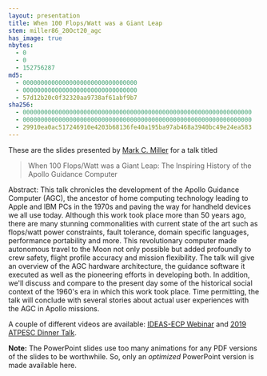```yaml
---
layout: presentation
title: When 100 Flops/Watt was a Giant Leap
stem: miller86_20Oct20_agc
has_image: true
nbytes:
  - 0
  - 0
  - 152756287
md5:
  - 00000000000000000000000000000000
  - 00000000000000000000000000000000
  - 57d12b20c0f32320aa9738af61abf9b7
sha256:
  - 0000000000000000000000000000000000000000000000000000000000000000
  - 0000000000000000000000000000000000000000000000000000000000000000
  - 29910ea0ac517246910e4203b68136fe40a195ba97ab468a3940bc49e24ea583
---
```

These are the slides presented by
[Mark C. Miller](https://github.com/markcmiller86) for a talk titled

> When 100 Flops/Watt was a Giant Leap: The Inspiring History of the Apollo Guidance Computer
 
Abstract: This talk chronicles the development of the Apollo Guidance Computer (AGC),
the ancestor of home computing technology leading to Apple and IBM PCs in the 1970s and
paving the way for handheld devices we all use today.  Although this work took place more
than 50 years ago, there are many stunning commonalities with current state of the art
such as flops/watt power constraints, fault tolerance, domain specific languages,
performance portability and more. This revolutionary computer made autonomous travel to
the Moon not only possible but added profoundly to crew safety, flight profile accuracy
and mission flexibility. The talk will give an overview of the AGC hardware architecture,
the guidance software it executed as well as the pioneering efforts in developing both.
In addition, we'll discuss and compare to the present day some of the historical social
context of the 1960's era in which this work took place. Time permitting, the talk will
conclude with several stories about actual user experiences with the AGC in Apollo missions.

A couple of different videos are available: [IDEAS-ECP Webinar](https://youtu.be/zTEu5Tvl7OM?si=-AD1QnJuKkicbdOx) and [2019 ATPESC Dinner Talk](https://youtu.be/QwUS99qjz34?si=-szzZASo6DaZUMBx).

**Note:** The PowerPoint slides use too many animations for any PDF versions of the slides
to be worthwhile. So, only an *optimized* PowerPoint version is made available here.
